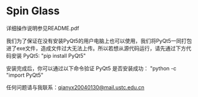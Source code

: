 # Spin Glass
详细操作说明参见README.pdf

我们为了保证在没有安装PyQt5的用户电脑上也可以使用，我们将PyQt5一同打包进了exe文件，造成文件过大无法上传。所以若想从源代码运行，请先通过下方代码安装 PyQt5:
"pip install PyQt5"

安装完成后，你可以通过以下命令验证 PyQt5 是否安装成功：
"python -c "import PyQt5"

任何问题请与我联系：qianyx20040130@mail.ustc.edu.cn
